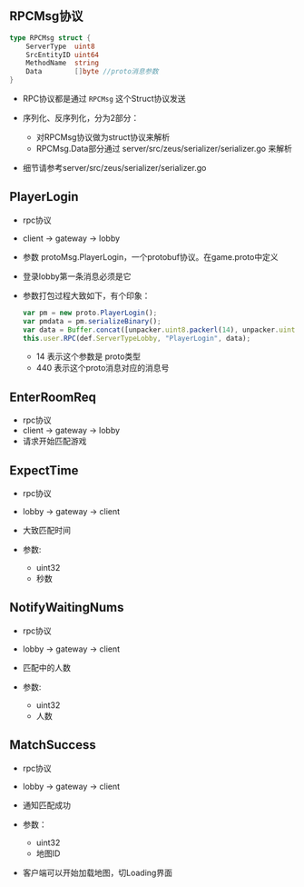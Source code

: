 ## RPCMsg协议

```go
type RPCMsg struct {
	ServerType  uint8
	SrcEntityID uint64
	MethodName  string
	Data        []byte //proto消息参数
}
```

  - RPC协议都是通过 `RPCMsg` 这个Struct协议发送
  - 序列化、反序列化，分为2部分：

    - 对RPCMsg协议做为struct协议来解析
    - RPCMsg.Data部分通过 server/src/zeus/serializer/serializer.go 来解析


  - 细节请参考server/src/zeus/serializer/serializer.go


## PlayerLogin

  - rpc协议
  - client -> gateway -> lobby
  - 参数 protoMsg.PlayerLogin，一个protobuf协议。在game.proto中定义
  - 登录lobby第一条消息必须是它
  - 参数打包过程大致如下，有个印象：

    ```js
    var pm = new proto.PlayerLogin();
    var pmdata = pm.serializeBinary();
    var data = Buffer.concat([unpacker.uint8.packerl(14), unpacker.uint16.packerl(440), unpacker.uint16.packerl(pmdata.length), Buffer.from(pmdata)]);
    this.user.RPC(def.ServerTypeLobby, "PlayerLogin", data);
    ```

    - 14 表示这个参数是 proto类型
    - 440 表示这个proto消息对应的消息号


## EnterRoomReq

  - rpc协议
  - client -> gateway -> lobby
  - 请求开始匹配游戏


## ExpectTime

  - rpc协议
  - lobby -> gateway -> client
  - 大致匹配时间
  - 参数:

    - uint32
    - 秒数


## NotifyWaitingNums


  - rpc协议
  - lobby -> gateway -> client
  - 匹配中的人数
  - 参数:

    - uint32
    - 人数


## MatchSuccess

  - rpc协议
  - lobby -> gateway -> client
  - 通知匹配成功
  - 参数：

    - uint32
    - 地图ID


  - 客户端可以开始加载地图，切Loading界面

